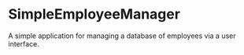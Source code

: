 # SimpleEmployeeManager
A simple application for managing a database of employees via a user interface.
